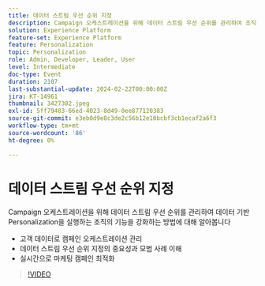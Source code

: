 ```yaml
---
title: 데이터 스트림 우선 순위 지정
description: Campaign 오케스트레이션을 위해 데이터 스트림 우선 순위를 관리하여 조직에서 데이터 기반 Personalization을 실행하는 능력을 강화하는 방법 - 고객 데이터로 캠페인 오케스트레이션 제어 - 데이터 스트림 우선 순위의 중요성과 모범 사례 이해 - 실시간으로 마케팅 캠페인 최적화
solution: Experience Platform
feature-set: Experience Platform
feature: Personalization
topic: Personalization
role: Admin, Developer, Leader, User
level: Intermediate
doc-type: Event
duration: 2107
last-substantial-update: 2024-02-22T00:00:00Z
jira: KT-14961
thumbnail: 3427302.jpeg
exl-id: 5ff79483-66ed-4023-8d49-0ee877120383
source-git-commit: e3eb0d9e8c3de2c56b12e10bcbf3cb1ecaf2a6f3
workflow-type: tm+mt
source-wordcount: '86'
ht-degree: 0%

---
```


# 데이터 스트림 우선 순위 지정

Campaign 오케스트레이션을 위해 데이터 스트림 우선 순위를 관리하여 데이터 기반 Personalization을 실행하는 조직의 기능을 강화하는 방법에 대해 알아봅니다

- 고객 데이터로 캠페인 오케스트레이션 관리
- 데이터 스트림 우선 순위 지정의 중요성과 모범 사례 이해
- 실시간으로 마케팅 캠페인 최적화

>[!VIDEO](https://video.tv.adobe.com/v/3427302/?learn=on)
